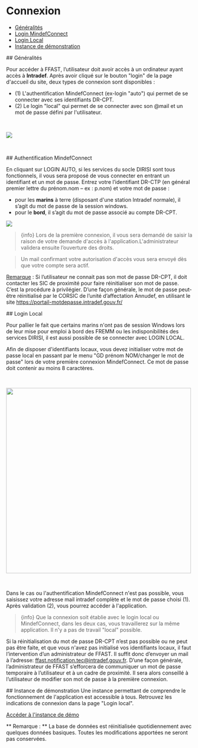 # Connexion


- [Généralités](#generalite)
- [Login MindefConnect](#login_auto)
- [Login Local](#login_local)
- [Instance de démonstration](#inst_demo)

<a name="generalite">
## Généralités

Pour accéder à FFAST, l’utilisateur doit avoir accès à un ordinateur ayant accès à **Intradef**. Après avoir cliqué sur le bouton "login" de la page d'accueil du site, deux types de connexion sont disponibles :
  - (1) L'authentification MindefConnect (ex-login "auto") qui permet de se connecter avec ses identifiants DR-CPT.
  - (2) Le login "local" qui permet de se connecter avec son @mail et un mot de passe défini par l'utilisateur.
<p>&nbsp;</p>
<img src="{{ url(asset('docs/images/' . env('DOC_VERSION') . '/connexion/accueil_login.png' )) }}" >
<p>&nbsp;</p>
<a name="login_auto">
## Authentification MindefConnect

En cliquant sur LOGIN AUTO, si les services du socle DIRISI sont tous fonctionnels, il vous sera proposé  de vous connecter en entrant un identifiant et un mot de passe.
Entrez votre l’identifiant DR-CTP (en général premier lettre du prénom.nom – ex : p.nom) et votre mot de passe : 
  - pour les **marins** à terre (disposant d'une station Intradef normale), il s’agit du mot de passe de la session windows.
  - pour le **bord**, il s’agit du mot de passe associé au compte DR-CPT.

<img src="{{ url(asset('docs/images/' . env('DOC_VERSION') . '/connexion/MindefConnect.png' )) }}">


>{info} Lors de la première connexion, il vous sera demandé de saisir la raison de votre demande d'accès à l'application.L'administrateur validera ensuite l’ouverture des droits. 

>Un mail confirmant votre autorisation d'accès vous sera envoyé dès que votre compte sera actif.


<u>Remarque</u> : 
Si l’utilisateur ne connait pas son mot de passe DR-CPT, il doit contacter les SIC de proximité pour faire réinitialiser son mot de passe. C’est la procédure à privilégier.
D’une façon générale, le mot de passe peut-être réinitialisé par le CORSIC de l’unité d’affectation Annudef, en utilisant le site https://portail-motdepasse.intradef.gouv.fr/


<a name="login_local">
## Login Local

Pour pallier le fait que certains marins n'ont pas de session Windows lors de leur mise pour emploi à bord des FREMM ou les indisponibilités des services DIRISI, il est aussi possible de se connecter avec LOGIN LOCAL.

Afin de disposer d'identifiants locaux, vous devez initialiser votre mot de passe local en passant par le menu "GD prénom NOM/changer le mot de passe" lors de votre première connexion MindefConnect. Ce mot de passe doit contenir au moins 8 caractères.
<p>&nbsp;</p>
<img src="{{ url(asset('docs/images/' . env('DOC_VERSION') . '/connexion/login_local.png' )) }}" width="500px">
<p>&nbsp;</p>
Dans le cas ou l'authentification MindefConnect n'est pas possible, vous saisissez votre adresse mail intradef complète et le mot de passe choisi (1). Après validation (2), vous pourrez accéder à l'application.

>{info} Que la connexion soit établie avec le login local ou MindefConnect, dans les deux cas, vous travaillerez sur la même application. Il n'y a pas de travail "local" possible.

Si la réinitialisation du mot de passe DR-CPT n’est pas possible ou ne peut pas être faite, et que vous n'avez pas initialisé vos identifiants locaux, il faut l’intervention d’un administrateur de FFAST. Il suffit donc d’envoyer un mail à l’adresse: ffast.notification.tec@intradef.gouv.fr.
D’une façon générale, l’administrateur de FFAST s’efforcera de communiquer un mot de passe temporaire à l’utilisateur et à un cadre de proximité. Il sera alors conseillé à l’utilisateur de modifier son mot de passe à la première connexion.

<a name="inst_demo">
## Instance de démonstration
Une instance permettant de comprendre le fonctionnement de l'application est accessible à tous. Retrouvez les indications de connexion dans la page "Login local".

<a href='https://pprod-ffast.intradef.gouv.fr/demo-ffast'>Accéder à l'instance de démo</a>

** Remarque : ** La base de données est réinitialisée quotidiennement avec quelques données basiques. Toutes les modifications apportées ne seront pas conservées.

